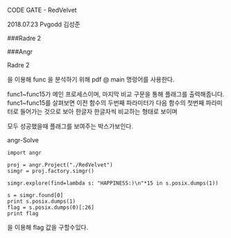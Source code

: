 CODE GATE - RedVelvet

2018.07.23 Pvgodd 김성준

###Radre 2

###Angr

Radre 2 

을 이용해 func 을 분석하기 위해 pdf @ main 명령어를 사용한다.



func1~func15가 메인 프로세스이며, 마지막 비교 구문을 통해 플래그를 출력해줍니다. func1~func15를 살펴보면 이전 함수의 두번째 파라미터가 다음 함수의 첫번째 파라미터로 들어가는 것으로 보아 한글자 한글자씩 비교하는 형태로 보이며



모두 성공했을때 플래그를 보여주는 박스가보인다.

angr-Solve

    import angr
    
    proj = angr.Project("./RedVelvet")
    simgr = proj.factory.simgr()
    
    simgr.explore(find=lambda s: "HAPPINESS:)\n"*15 in s.posix.dumps(1))
    
    s = simgr.found[0]
    print s.posix.dumps(1)
    flag = s.posix.dumps(0)[:26]
    print flag

을 이용해 flag 값을 구할수있다.






